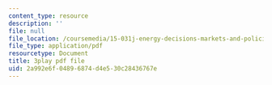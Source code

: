 ```yaml
---
content_type: resource
description: ''
file: null
file_location: /coursemedia/15-031j-energy-decisions-markets-and-policies-spring-2012/2a992e6f04896874d4e530c28436767e_XMVoIzP6Kpo.pdf
file_type: application/pdf
resourcetype: Document
title: 3play pdf file
uid: 2a992e6f-0489-6874-d4e5-30c28436767e
---
```

